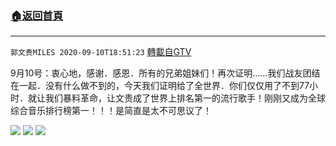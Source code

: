 ﻿###  [:house:返回首頁](https://github.com/ourhimalayas/txt)
---

`郭文贵MILES 2020-09-10T18:51:23` [轉載自GTV](https://gtv.org/web/#/UserInfo/5e596957357cc612d35a8044)

9月10号：衷心地，感谢．感恩．所有的兄弟姐妹们！再次证明……我们战友团结在一起．没有什么做不到的，今天我们证明给了全世界．你们仅仅用了不到77小时．就让我们暴料革命，让文贵成了世界上排名第一的流行歌手！刚刚又成为全球综合音乐排行榜第一！！！是简直是太不可思议了！

![](https://filegroup.gtv.org/cdn-cgi/image/width=600/https://filegroup.gtv.org/group3/default/20200910/18/51/0/95660dd380734db6295d999ef506b989.jpeg)
![](https://filegroup.gtv.org/cdn-cgi/image/width=600/https://filegroup.gtv.org/group3/default/20200910/18/51/0/979308abb7ca6ab9fc1b7e5844cc01d6.jpeg)
![](https://filegroup.gtv.org/cdn-cgi/image/width=600/https://filegroup.gtv.org/group3/default/20200910/18/51/0/6c19742f90b87e9c0816540fa1656e19.jpeg)
